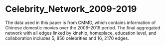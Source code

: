 # Celebrity_Network_2009-2019

The data used in this paper is from CMMD, which contains information of Chinese domestic movies over the 2009–2019 period. The final aggregated network with all edges linked by kinship, homeplace, education level, and collaboration includes 5, 856 celebrities and 16, 2170 edges.

